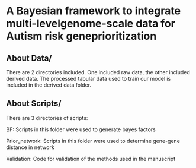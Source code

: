 # A Bayesian framework to integrate multi-levelgenome-scale data for Autism risk geneprioritization

## About Data\/

There are 2 directories included.
One included raw data, the other included derived data. The processed tabular data used to train our model is included in the derived data folder.

## About Scripts\/

There are 3 directories of scripts: 

BF: Scripts in this folder were used to generate bayes factors

Prior_network: Scripts in this folder were used to determine gene-gene distance in network

Validation: Code for validation of the methods used in the manuscript

